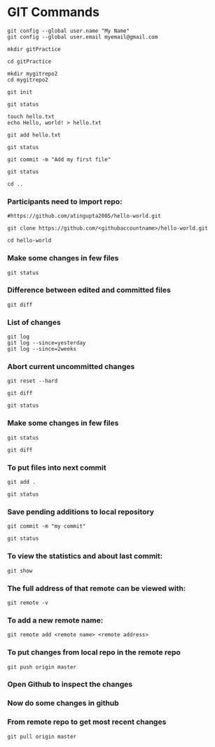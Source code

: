 # GIT Commands
```
git config --global user.name "My Name"
git config --global user.email myemail@gmail.com
```

```
mkdir gitPractice
```

```
cd gitPractice
```

```
mkdir mygitrepo2
cd mygitrepo2
```

```
git init
```

```
git status
```

```
touch hello.txt
echo Hello, world! > hello.txt
```

```
git add hello.txt
```

```
git status
```


```
git commit -m "Add my first file"
```

```
git status
```

```
cd ..
```

### Participants need to import repo:
	#https://github.com/atingupta2005/hello-world.git

```
git clone https://github.com/<githubaccountname>/hello-world.git
```

```
cd hello-world
```

### Make some changes in few files
```
git status
```

### Difference between edited and committed files
```
git diff
```

### List of changes
```
git log
git log --since=yesterday
git log --since=2weeks
```


### Abort current uncommitted changes
```
git reset --hard
```

```
git diff
```

```
git status
```

### Make some changes in few files
```
git status
```

```
git diff
```

### To put files into next commit
```
git add .
```

```
git status
```

### Save pending additions to local repository
```
git commit -m "my commit"
```

```
git status
```

### To view the statistics and about last commit:
```
git show
```


### The full address of that remote can be viewed with:
```
git remote -v
```

### To add a new remote name:
```
git remote add <remote name> <remote address>
```


### To put changes from local repo in the remote repo
```
git push origin master
```

### Open Github to inspect the changes

### Now do some changes in github

### From remote repo to get most recent changes
```
git pull origin master
```
